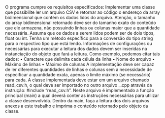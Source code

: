 O programa cumpre os requisitos especificados:
Implementar uma classe que possibilite ler um arquivo CSV e retornar ao código o endereço
da array bidimensional que contém os dados lidos do arquivo. Atenção, o tamanho do array
bidimensional retornado deve ser do tamanho exato do conteúdo que ele armazena, não
possuindo linhas ou colunas maior que a quantidade necessária.
Assuma que os dados a serem lidos podem ser de dois tipos, float ou int. Tenha um
método específico para a conversão do tipo string para o respectivo tipo que está lendo.
Informações de configurações ou necessárias para executar a leitura dos dados devem ser
inseridas na instanciação do objeto que fará a leitura. Como exemplo, podemos citar tais dados:
• Caractere que delimita cada célula da linha
• Nome do arquivo
• Máximo de linhas
• Máximo de colunas
A implementação deve ser capaz de ler diferentes quantidades de linhas e colunas sem a
necessidade de especificar a quantidade exata, apenas o limite máximo (se necessário) para
cada.
A classe implementada deve estar em um arquivo chamado read_csv.h, o qual deve ser
importado no outro arquivo <Nome>_<Sobrenome>.cpp através da instrução:
#include “read_csv.h”. Neste arquivo é implementado a função principal (main) a qual
deverá conter as instruções necessárias para utilizar a classe desenvolvida. Dentro da main, faça
a leitura dos dois arquivos anexos a este trabalho e imprima o conteúdo retornado pelo objeto da
classe.
